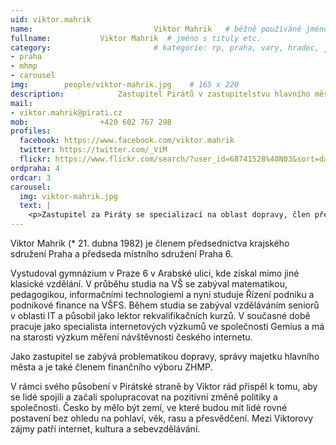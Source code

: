 ```yaml
---
uid: viktor.mahrik
name:                           Viktor Mahrik  	# běžně používáné jméno
fullname: 			Viktor Mahrik  # jméno s tituly etc.
category:                       # kategorie: rp, praha, vary, hradec, jmk, senat
- praha
- mhmp
- carousel
img: 		people/viktor-mahrik.jpg    # 165 x 220
description: 			Zastupitel Pirátů v zastupitelstvu hlavního města Prahy             	        			# kratký popis, max 160 znaků
mail:
- viktor.mahrik@pirati.cz
mob: 				+420 602 767 298
profiles:
  facebook: https://www.facebook.com/viktor.mahrik
  twitter: https://twitter.com/_ViM
  flickr: https://www.flickr.com/search/?user_id=68741528%40N03&sort=date-taken-desc&text=viktor%20mahrik&view_all=1
ordpraha: 4
ordcar: 3
carousel:
  img: viktor-mahrik.jpg
  text: |
    <p>Zastupitel za Piráty se specializací na oblast dopravy, člen předsednictva krajského sdružení Pirátů v Praze. </p>
---
```


Viktor Mahrik (* 21. dubna 1982) je členem předsednictva krajského sdružení Praha a předseda místního sdružení Praha 6. 

Vystudoval gymnázium v Praze 6 v Arabské ulici, kde získal mimo jiné klasické vzdělání. V průběhu studia na VŠ se zabýval matematikou, pedagogikou, informačními technologiemi a nyní studuje Řízení podniku a podnikové finance na VŠFS. Během studia se zabýval vzděláváním seniorů v oblasti IT a působil jako lektor rekvalifikačních kurzů. V současné době pracuje jako specialista internetových výzkumů ve společnosti Gemius a má na starosti výzkum měření návštěvnosti českého internetu.

Jako zastupitel se zabývá problematikou dopravy, správy majetku hlavního města a je také členem finančního výboru ZHMP. 

V rámci svého působení v Pirátské straně by Viktor rád přispěl k tomu, aby se lidé spojili a začali spolupracovat na pozitivní změně politiky a společnosti. Česko by mělo být zemí, ve které budou mít lidé rovné postavení bez ohledu na pohlaví, věk, rasu a přesvědčení. Mezi Viktorovy zájmy patří internet, kultura a sebevzdělávání.
